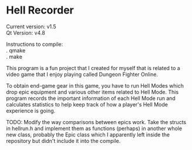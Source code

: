 # Hell Recorder
Current version: v1.5  
Qt Version: v4.8  

Instructions to compile:  
. qmake  
. make

This program is a fun project that I created for myself that is related to a video game that I enjoy playing called Dungeon Fighter Online.  

To obtain end-game gear in this game, you have to run Hell Modes which drop epic equipment and various other items related to Hell Mode.
This program records the important information of each Hell Mode run and calculates statistics to help keep track of how a player's Hell Mode experience is going.

TODO: Modify the way comparisons between epics work. Take the structs in hellrun.h and implement them as functions (perhaps) in another whole new class, probably the Epic class which I apparently left inside the repository but didn't include it into the compile.
